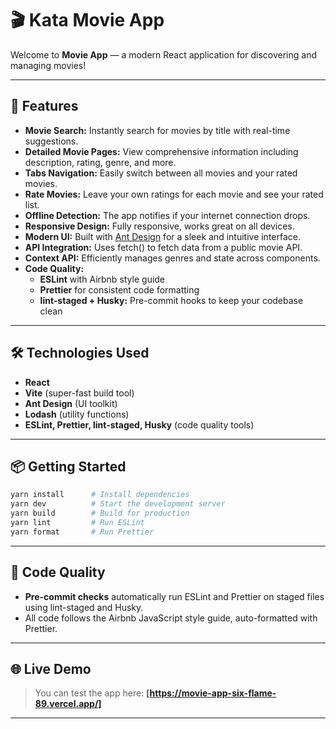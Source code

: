# 🎬 Kata Movie App

Welcome to **Movie App** — a modern React application for discovering and managing movies!

---

## 🚀 Features

- **Movie Search:** Instantly search for movies by title with real-time suggestions.
- **Detailed Movie Pages:** View comprehensive information including description, rating, genre, and more.
- **Tabs Navigation:** Easily switch between all movies and your rated movies.
- **Rate Movies:** Leave your own ratings for each movie and see your rated list.
- **Offline Detection:** The app notifies if your internet connection drops.
- **Responsive Design:** Fully responsive, works great on all devices.
- **Modern UI:** Built with [Ant Design](https://ant.design/) for a sleek and intuitive interface.
- **API Integration:** Uses fetch() to fetch data from a public movie API.
- **Context API:** Efficiently manages genres and state across components.
- **Code Quality:**  
  - **ESLint** with Airbnb style guide  
  - **Prettier** for consistent code formatting  
  - **lint-staged + Husky:** Pre-commit hooks to keep your codebase clean

---

## 🛠️ Technologies Used

- **React** 
- **Vite** (super-fast build tool)
- **Ant Design** (UI toolkit)
- **Lodash** (utility functions)
- **ESLint, Prettier, lint-staged, Husky** (code quality tools)

---

## 📦 Getting Started

```sh
yarn install      # Install dependencies
yarn dev          # Start the development server
yarn build        # Build for production
yarn lint         # Run ESLint
yarn format       # Run Prettier
```

---

## 🧪 Code Quality

- **Pre-commit checks** automatically run ESLint and Prettier on staged files using lint-staged and Husky.
- All code follows the Airbnb JavaScript style guide, auto-formatted with Prettier.

---

## 🌐 Live Demo

> You can test the app here: **[https://movie-app-six-flame-89.vercel.app/]**

---